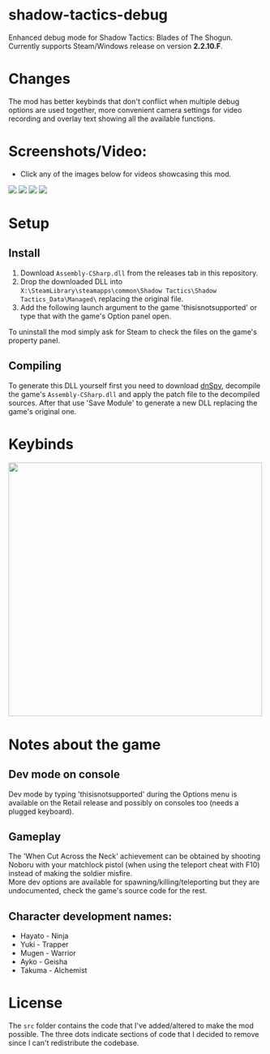 # shadow-tactics-debug

Enhanced debug mode for Shadow Tactics: Blades of The Shogun.<br>
Currently supports Steam/Windows release on version **2.2.10.F**.

<!-- <a href="https://www.youtube.com/watch?v=J8ee1b1XuMg"><img src="https://i.imgur.com/So7J885.png" width="400"></a> -->

# Changes

The mod has better keybinds that don't conflict when multiple debug options are used together, more convenient camera settings for video recording and overlay text showing all the available functions.

# Screenshots/Video:

- Click any of the images below for videos showcasing this mod.
<div>
<a href="https://www.youtube.com/playlist?list=PLL93Jwp7IFncu44EeI-HppBQPMRcKoUov"><img src="https://i.imgur.com/yUXAws9.png"></a>
<a href="https://www.youtube.com/playlist?list=PLL93Jwp7IFncu44EeI-HppBQPMRcKoUov"><img src="https://i.imgur.com/WKhtwVD.png"></a>
<a href="https://www.youtube.com/playlist?list=PLL93Jwp7IFncu44EeI-HppBQPMRcKoUov"><img src="https://i.imgur.com/fZCVyzq.png"></a>
<a href="https://www.youtube.com/playlist?list=PLL93Jwp7IFncu44EeI-HppBQPMRcKoUov"><img src="https://i.imgur.com/onDu7gz.png"></a> 
</div>

# Setup

## Install

1. Download `Assembly-CSharp.dll` from the releases tab in this repository.
2. Drop the downloaded DLL into `X:\SteamLibrary\steamapps\common\Shadow Tactics\Shadow Tactics_Data\Managed\` replacing the original file.
3. Add the following launch argument to the game 'thisisnotsupported' or type that with the game's Option panel open.

To uninstall the mod simply ask for Steam to check the files on the game's property panel.

## Compiling

To generate this DLL yourself first you need to download [dnSpy](https://github.com/0xd4d/dnSpy), decompile the game's `Assembly-CSharp.dll` and apply the patch file to the decompiled sources. After that use 'Save Module' to generate a new DLL replacing the game's original one.

# Keybinds

<a><img src="https://i.imgur.com/IcNUnc6.png" width="500"></a>

# Notes about the game

## Dev mode on console

Dev mode by typing 'thisisnotsupported' during the Options menu is available on the Retail release and possibly on consoles too (needs a plugged keyboard).

## Gameplay

The 'When Cut Across the Neck' achievement can be obtained by shooting Noboru with your matchlock pistol (when using the teleport cheat with F10) instead of making the soldier misfire.<br>
More dev options are available for spawning/killing/teleporting but they are undocumented, check the game's source code for the rest.

## Character development names:

- Hayato - Ninja
- Yuki - Trapper
- Mugen - Warrior
- Ayko - Geisha
- Takuma - Alchemist

# License

The `src` folder contains the code that I've added/altered to make the mod possible. The three dots indicate sections of code that I decided to remove since I can't redistribute the codebase.
